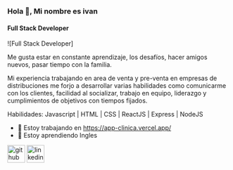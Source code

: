 ### Hola 👋, Mi nombre es ivan
#### Full Stack Developer
![Full Stack Developer]


Me gusta estar en constante aprendizaje, los desafíos, hacer amigos nuevos, pasar tiempo con la familia.

Mi experiencia trabajando en area de venta y pre-venta en empresas de distribuciones me forjo a desarrollar varias habilidades como comunicarme con los clientes, facilidad al socializar, trabajo en equipo, liderazgo y cumplimientos de objetivos con tiempos fijados.

Habilidades: Javascript | HTML | CSS | ReactJS | Express | NodeJS

- 🔭 Estoy trabajando en https://app-clinica.vercel.app/ 
- 🌱 Estoy aprendiendo Ingles 


[<img src='https://cdn.jsdelivr.net/npm/simple-icons@3.0.1/icons/github.svg' alt='github' height='40'>](https://github.com/https://github.com/Ivan18Gauna)  [<img src='https://cdn.jsdelivr.net/npm/simple-icons@3.0.1/icons/linkedin.svg' alt='linkedin' height='40'>](https://www.linkedin.com/in/https://www.linkedin.com/in/ivangauna//)  
